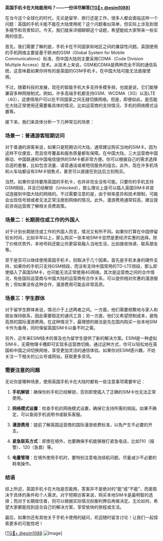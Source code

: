 **英国手机卡在大陆能用吗？——一份详尽解答[[TG💪+ @esim1088](https://t.me/s/esim1088)]**

在当今这个全球化的时代，无论是留学、旅行还是工作，很多人都会面临这样一个问题：英国的手机卡能不能在大陆使用呢？这个问题看似简单，但实际上涉及到很多细节和背景知识。今天，我们就来详细聊聊这个话题，希望能给大家带来一些实用的信息。

首先，我们需要了解的是，手机卡在不同国家和地区之间的兼容性问题。英国使用的手机网络主要是基于欧洲的GSM（Global System for Mobile Communications）标准，而中国大陆则主要采用CDMA（Code Division Multiple Access）技术。从技术上来说，GSM和CDMA是两种完全不同的通信系统，这意味着如果你持有的是英国的GSM手机卡，在中国大陆可能无法直接使用。

不过，随着科技的发展，现在的智能手机大多支持多模多频，也就是说，它们能够兼容多种网络制式。例如，许多高端手机都支持GSM、WCDMA（3G）以及LTE（4G），这使得用户可以在不同国家之间无缝切换网络。但是，即便如此，是否能在大陆正常使用还需要看具体的情况，比如运营商的支持情况、手机的网络模式设置等。

接下来，我们来具体分析一下几种常见的场景：

### 场景一：普通游客短期访问

对于普通的游客来说，如果只是短期访问大陆，通常建议购买当地的SIM卡。因为这样不仅便宜，而且信号覆盖和服务质量都有保障。在中国大陆，三大运营商中国移动、中国联通和中国电信提供的SIM卡都非常方便。你可以根据自己的需求选择合适的套餐，比如包含流量、语音通话或者短信服务的组合。此外，现在许多机场和火车站都设有SIM卡销售点，甚至可以直接在到达后立刻购买。

当然，如果你坚持要用英国的手机卡，也并非完全没有可能。只要你的手机支持GSM频段，并且已经解锁（Unlocked），那么理论上是可以插入英国SIM卡并尝试连接到中国大陆的网络的。不过需要注意的是，由于频率差异和技术限制，可能会出现信号弱或者无法正常注册到网络的情况。此外，漫游费用通常较高，建议提前咨询运营商了解相关资费政策。

### 场景二：长期居住或工作的外国人

对于计划长期居住或工作的外国人而言，情况又有所不同。如果你打算在中国停留较长时间，比如半年以上，那么购买一张本地SIM卡显然是更经济实惠的选择。除了价格优势外，本地号码还能让你更容易融入当地生活，比如接收快递、联系朋友等。

至于是否可以继续使用英国手机卡，则取决于几个因素。首先是手机本身的硬件支持，如果你的手机只支持GSM频段，而没有支持中国常用的TD-LTE频段，那么即使插入了英国SIM卡，也可能无法正常使用4G网络。其次是运营商之间的合作情况，有些国际运营商与中国大陆的运营商有合作关系，可以提供相对优惠的漫游服务；但如果没有这种合作，漫游费用可能会非常高昂。

### 场景三：学生群体

对于留学生群体来说，情况介于上述两者之间。一方面，他们需要频繁地与家人和朋友保持联系，因此需要稳定的通讯工具；另一方面，他们又希望控制成本，避免高昂的国际漫游费用。在这种情况下，最理想的做法是先在国内购买一张本地SIM卡作为备用，同时保留英国SIM卡以备不时之需。

另外，近年来ESIM技术的普及也为留学生提供了新的解决方案。ESIM是一种虚拟SIM卡，无需物理卡槽即可实现多运营商切换。通过这种方式，你可以轻松地在英国和中国之间切换网络，享受更加灵活的通信体验。如果你对ESIM感兴趣，不妨关注一下相关的公众号或网站，获取更多资讯。

### 需要注意的问题

无论你是哪种场景，使用英国手机卡在大陆时都有一些注意事项需要牢记：

1. **手机解锁**：确保你的手机已经解锁，否则即使插入了正确的SIM卡也无法正常使用。
   
2. **网络模式设置**：检查手机的网络模式设置，确保它支持所需的频段。如果不确定，可以查阅手机说明书或联系客服。

3. **漫游费用**：提前了解英国运营商的国际漫游收费标准，以免产生不必要的开支。

4. **紧急联系方式**：即使在境外，也要确保手机能够拨打紧急电话，比如110（报警）、120（急救）等。

5. **电量管理**：在境外使用手机时，要特别注意电池续航问题，尽量减少不必要的耗电操作。

### 结语

综上所述，英国手机卡在大陆是否能用，答案并不是绝对的“能”或“不能”，而是取决于具体的条件和个人需求。对于短期访客来说，购买本地SIM卡是最明智的选择；而对于长期居住者，则可以根据实际情况权衡利弊后再做决定。无论如何，希望大家都能找到适合自己的解决方案，享受愉快的旅程或生活。

最后，如果你还有其他关于手机卡使用的疑问，欢迎随时留言讨论！让我们一起探索更多的可能性吧！

[[TG💪+ @esim1088](https://t.me/s/esim1088) ![Image](https://i.postimg.cc/4NQfJmqS/Snipaste-2025-05-13-00-14-12.png)]